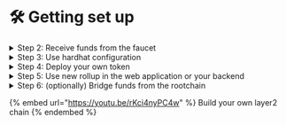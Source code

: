 # 🛠 Getting set up

<details>

<summary>Step 2: Receive funds from the faucet</summary>

[how-to-use-a-faucet.md](../overview/main-functionality/how-to-use-a-faucet.md "mention")

</details>

<details>

<summary>Step 3: Use hardhat configuration</summary>

[how-to-use-hardhat-with-presto.md](../overview/features-for-developers/how-to-use-hardhat-with-presto.md "mention")

</details>

<details>

<summary>Step 4: Deploy your own token</summary>

[how-to-deploy-a-smart-contract.md](../overview/features-for-developers/how-to-deploy-a-smart-contract.md "mention")

</details>

<details>

<summary>Step 5: Use new rollup in the web application or your backend</summary>



</details>

<details>

<summary>Step 6: (optionally) Bridge funds from the rootchain</summary>

[how-to-use-a-bridge.md](../overview/main-functionality/how-to-use-a-bridge.md "mention")

</details>

{% embed url="https://youtu.be/rKci4nyPC4w" %}
Build your own layer2 chain
{% endembed %}
